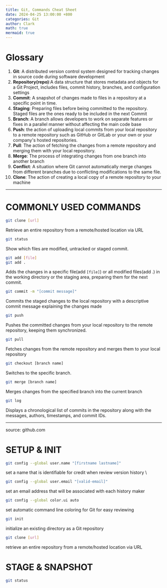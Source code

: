 ```yaml
---
title: Git, Commands Cheat Sheet
date: 2024-04-25 13:00:00 +800
categories: Git
author: Clark
math: true
mermaid: true
---
```

<!-- markdownlint-capture -->
<!-- markdownlint-disable -->
# Glossary 
1. **Git**: A distributed version control system designed for tracking changes in source code during software development
2. **Repository(repo)**:A data structure that stores metadata and objects for a Git Project, includes files, commit history, branches, and configuration settings
3. **Commit**: A snapshot of changes made to files in a repository at a specific point in time. 
4. **Staging**: Preparing files before being committed to the repository. Staged files are the ones ready to be included in the next Commit
5. **Branch**: A branch allows developers to work on separate features or fixes in a parallel manner without affecting the main code base
6. **Push**: the action of uploading local commits from your local repository to a remote repository such as GitHub or GitLab or your own or your company's hosted repositories. 
7. **Pull**: The action of fetching the changes from a remote repository and merging them with your local repository.
8. **Merge**: The process of integrating changes from one branch into another branch
9. **Conflict**: A situation where Git cannot automatically merge changes from different branches due to conflicting modifications to the same file.
10. **Clone**: The action of creating a local copy of a remote repository to your machine


---
# COMMONLY USED COMMANDS
```bash
git clone [url]
```
Retrieve an entire repository from a remote/hosted location via URL

```bash
git status
```

Show which files are modified, untracked or staged commit.

```bash
git add [file] 
git add .
```

Adds the changes in a specific file(add `[file]`) or all modified files(add .) in the working directory or the staging area, preparing them for the next commit.

```bash
git commit -m "[commit message]"
```

Commits the staged changes to the local repository with a descriptive commit message explaining the changes made

```bash
git push
```

Pushes the committed changes from your local repository to the remote repository, keeping them synchronized.

```bash
git pull
```

Fetches changes from the remote repository and merges them to your local repository

```bash
git checkout [branch name]
```

Switches to the specific branch.

```bash
git merge [branch name]
```

Merges changes from the specified branch into the current branch

```bash
git log
```

Displays a chronological list of commits in the repository along with the messages, authors, timestamps, and commit IDs.


<!-- markdownlint-restore -->

---


source: github.com
# SETUP & INIT

```bash
git config --global user.name "[firstname lastname]"
```

set a name that is identifiable for credit when review version history \

```bash
git config --global user.email "[valid-email]"
```

set an email address that will be associated with each history maker

```bash
git config --global color.ui auto
```

set automatic command line coloring for Git for easy reviewing

```bash
git init
```

initialize an existing directory as a Git repository

```bash
git clone [url]
```

retrieve an entire repository from a remote/hosted location via URL

# STAGE & SNAPSHOT
```bash
git status
```

